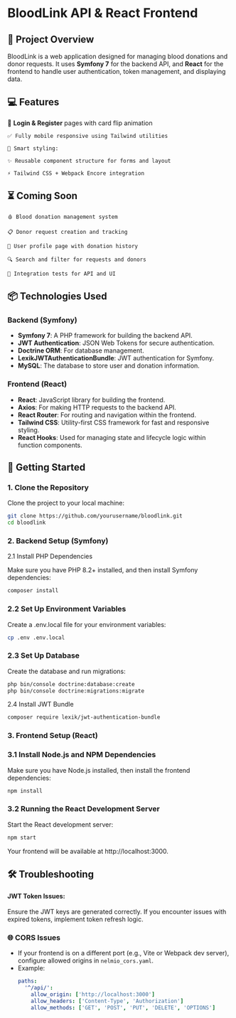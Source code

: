 # BloodLink API & React Frontend

## 📝 **Project Overview**

BloodLink is a web application designed for managing blood donations and donor requests. It uses **Symfony 7** for the backend API, and **React** for the frontend to handle user authentication, token management, and displaying data.

## 💻 Features

🔐 **Login & Register** pages with card flip animation

    ✅ Fully mobile responsive using Tailwind utilities

    🎯 Smart styling:

    ✨ Reusable component structure for forms and layout
    
    ⚡️ Tailwind CSS + Webpack Encore integration

## ⏳ Coming Soon

    🩸 Blood donation management system

    📋 Donor request creation and tracking

    👤 User profile page with donation history

    🔍 Search and filter for requests and donors

    🧪 Integration tests for API and UI


## 📦 **Technologies Used**

### Backend (Symfony)
- **Symfony 7**: A PHP framework for building the backend API.
- **JWT Authentication**: JSON Web Tokens for secure authentication.
- **Doctrine ORM**: For database management.
- **LexikJWTAuthenticationBundle**: JWT authentication for Symfony.
- **MySQL**: The database to store user and donation information.

### Frontend (React)
- **React**: JavaScript library for building the frontend.
- **Axios**: For making HTTP requests to the backend API.
- **React Router**: For routing and navigation within the frontend.
- **Tailwind CSS**: Utility-first CSS framework for fast and responsive styling.
- **React Hooks**: Used for managing state and lifecycle logic within function components.

## 🚀 **Getting Started**

### 1. **Clone the Repository**
Clone the project to your local machine:

```bash
git clone https://github.com/yourusername/bloodlink.git
cd bloodlink
```
### 2. Backend Setup (Symfony)
2.1 Install PHP Dependencies

Make sure you have PHP 8.2+ installed, and then install Symfony dependencies:

```bash
composer install
```

### 2.2 Set Up Environment Variables

Create a .env.local file for your environment variables:
```bash
cp .env .env.local
```

### 2.3 Set Up Database

Create the database and run migrations:

```bash 
php bin/console doctrine:database:create
php bin/console doctrine:migrations:migrate
```
2.4 Install JWT Bundle

```bash
composer require lexik/jwt-authentication-bundle
```

### 3. Frontend Setup (React)
   
### 3.1 Install Node.js and NPM Dependencies

Make sure you have Node.js installed, then install the frontend dependencies:

```bash 
npm install
```

### 3.2 Running the React Development Server

Start the React development server:

```bash
npm start
```
Your frontend will be available at http://localhost:3000.


## 🛠 Troubleshooting

#### JWT Token Issues:
Ensure the JWT keys are generated correctly.
If you encounter issues with expired tokens, implement token refresh logic.
### 🌐 CORS Issues
- If your frontend is on a different port (e.g., Vite or Webpack dev server), configure allowed origins in `nelmio_cors.yaml`.
- Example:
  ```yaml
  paths:
    '^/api/':
      allow_origin: ['http://localhost:3000']
      allow_headers: ['Content-Type', 'Authorization']
      allow_methods: ['GET', 'POST', 'PUT', 'DELETE', 'OPTIONS']
  ```
  